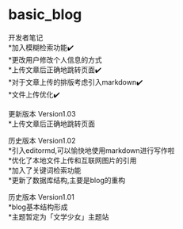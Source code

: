 # basic_blog

开发者笔记  
*加入模糊检索功能✔️  
*更改用户修改个人信息的方式  
*上传文章后正确地跳转页面✔️  
*对于文章上传的排版考虑引入markdown✔️  
*文件上传优化✔️   
  
更新版本 Version1.03  
*上传文章后正确地跳转页面  
  
历史版本 Version1.02  
*引入editormd,可以愉快地使用markdown进行写作啦  
*优化了本地文件上传和互联网图片的引用  
*加入了关键词检索功能  
*更新了数据库结构,主要是blog的重构  
  
历史版本 Version1.01  
*blog基本结构形成  
*主题暂定为「文学少女」主题站  